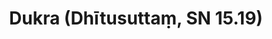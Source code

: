 ---
layout: page
title: 'Dukra (Dhītusuttaṃ, SN 15.19)'
category: susijusios suttos
index: Samsara
sortIndex: 15019
tags:
  - Samsara
suttacentral: sn15.19
---